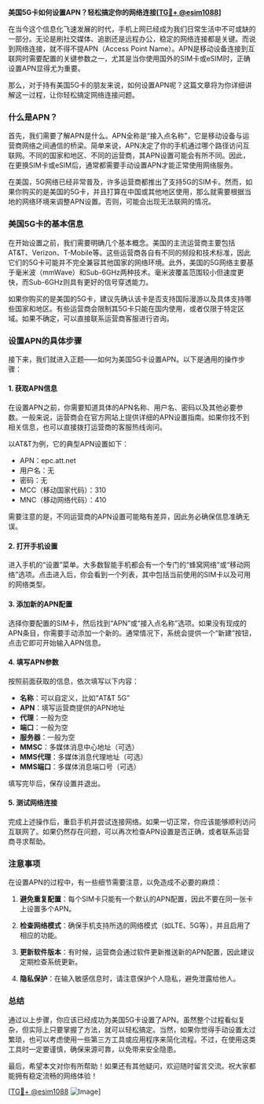 **美国5G卡如何设置APN？轻松搞定你的网络连接[[TG💪+ @esim1088](https://t.me/s/esim1088)]**

在当今这个信息化飞速发展的时代，手机上网已经成为我们日常生活中不可或缺的一部分。无论是刷社交媒体、追剧还是远程办公，稳定的网络连接都是关键。而说到网络连接，就不得不提APN（Access Point Name）。APN是移动设备连接到互联网时需要配置的关键参数之一，尤其是当你使用国外的SIM卡或eSIM时，正确设置APN显得尤为重要。

那么，对于持有美国5G卡的朋友来说，如何设置APN呢？这篇文章将为你详细讲解这一过程，让你轻松搞定网络连接问题。

### 什么是APN？

首先，我们需要了解APN是什么。APN全称是“接入点名称”，它是移动设备与运营商网络之间通信的桥梁。简单来说，APN决定了你的手机通过哪个路径访问互联网。不同的国家和地区、不同的运营商，其APN设置可能会有所不同。因此，在更换SIM卡或eSIM后，通常都需要手动设置APN才能正常使用网络服务。

在美国，5G网络已经非常普及，许多运营商都推出了支持5G的SIM卡。然而，如果你购买的是美国的5G卡，并且打算在中国或其他地区使用，那么就需要根据当地的网络环境来调整APN设置。否则，可能会出现无法联网的情况。

### 美国5G卡的基本信息

在开始设置之前，我们需要明确几个基本概念。美国的主流运营商主要包括AT&T、Verizon、T-Mobile等。这些运营商各自有不同的频段和技术标准，因此它们的5G卡可能并不完全兼容其他国家的网络环境。此外，美国的5G网络主要基于毫米波（mmWave）和Sub-6GHz两种技术。毫米波覆盖范围较小但速度更快，而Sub-6GHz则具有更好的信号穿透能力。

如果你购买的是美国的5G卡，建议先确认该卡是否支持国际漫游以及具体支持哪些国家和地区。有些运营商会限制其5G卡只能在国内使用，或者仅限于特定区域。如果不确定，可以直接联系运营商客服进行咨询。

### 设置APN的具体步骤

接下来，我们就进入正题——如何为美国5G卡设置APN。以下是通用的操作步骤：

#### 1. 获取APN信息
在设置APN之前，你需要知道具体的APN名称、用户名、密码以及其他必要参数。一般来说，运营商会在官方网站上提供详细的APN设置指南。如果你找不到相关信息，也可以直接拨打运营商的客服热线询问。

以AT&T为例，它的典型APN设置如下：
- APN：epc.att.net
- 用户名：无
- 密码：无
- MCC（移动国家代码）：310
- MNC（移动网络代码）：410

需要注意的是，不同运营商的APN设置可能略有差异，因此务必确保信息准确无误。

#### 2. 打开手机设置
进入手机的“设置”菜单。大多数智能手机都会有一个专门的“蜂窝网络”或“移动网络”选项。点击进入后，你会看到一个列表，其中包括当前使用的SIM卡以及可用的网络类型。

#### 3. 添加新的APN配置
选择你要配置的SIM卡，然后找到“APN”或“接入点名称”选项。如果没有现成的APN条目，你需要手动添加一个新的。通常情况下，系统会提供一个“新建”按钮，点击它即可开始输入APN信息。

#### 4. 填写APN参数
按照前面获取的信息，依次填写以下内容：
- **名称**：可以自定义，比如“AT&T 5G”
- **APN**：填写运营商提供的APN地址
- **代理**：一般为空
- **端口**：一般为空
- **服务器**：一般为空
- **MMSC**：多媒体消息中心地址（可选）
- **MMS代理**：多媒体消息代理地址（可选）
- **MMS端口**：多媒体消息端口号（可选）

填写完毕后，保存设置并退出。

#### 5. 测试网络连接
完成上述操作后，重启手机并尝试连接网络。如果一切正常，你应该能够顺利访问互联网了。如果仍然存在问题，可以再次检查APN设置是否正确，或者联系运营商寻求帮助。

### 注意事项

在设置APN的过程中，有一些细节需要注意，以免造成不必要的麻烦：

1. **避免重复配置**：每个SIM卡只能有一个默认的APN配置，因此不要在同一张卡上设置多个APN。
   
2. **检查网络模式**：确保手机支持所选的网络模式（如LTE、5G等），并且启用了相应的功能。

3. **更新软件版本**：有时候，运营商会通过软件更新推送新的APN配置，因此建议定期检查系统更新。

4. **隐私保护**：在输入敏感信息时，请注意保护个人隐私，避免泄露给他人。

### 总结

通过以上步骤，你应该已经成功为美国5G卡设置了APN。虽然整个过程看似复杂，但实际上只要掌握了方法，就可以轻松搞定。当然，如果你觉得手动设置太过繁琐，也可以考虑使用一些第三方工具或应用程序来简化流程。不过，在使用这类工具时一定要谨慎，确保来源可靠，以免带来安全隐患。

最后，希望本文对你有所帮助！如果还有其他疑问，欢迎随时留言交流。祝大家都能拥有稳定流畅的网络体验！

[[TG💪+ @esim1088](https://t.me/s/esim1088) ![Image](https://i.postimg.cc/4NQfJmqS/Snipaste-2025-05-13-00-14-12.png)]